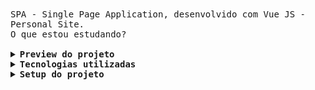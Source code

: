 <samp>
SPA - Single Page Application, desenvolvido com Vue JS - Personal Site. 
</br>
O que estou estudando? 
</br>
</br>

<details align="left">
<summary> <b> Preview do projeto </b></summary>
<br>
https://renatamoss.vercel.app/
 
</details>

<details align="left">
<summary> <b> Tecnologias utilizadas </b></summary>
<br>

* NPM;
* Vue CLI;
* SASS;
* Vercel
  
</details>

<details align="left">
<summary> <b> Setup do projeto </b></summary>
  
<br>
  

``` bash
# install dependencies
npm install

# serve with hot reload at localhost:8080
npm run serve

# build for production with minification
npm run build
```
</details>